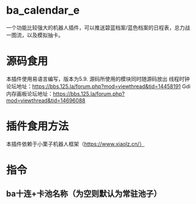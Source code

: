 # ba_calendar_e
一个功能比较强大的机器人插件，可以推送碧蓝档案/蓝色档案的日程表，总力战一图流，以及模拟抽卡。
# 源码食用
本插件使用易语言编写，版本为5.9.
源码所使用的模块同时随源码放出
线程时钟论坛地址：https://bbs.125.la/forum.php?mod=viewthread&tid=14458191
Gdi内存画板论坛地址：https://bbs.125.la/forum.php?mod=viewthread&tid=14696088
# 插件食用方法
本插件依赖于小栗子机器人框架（https://www.xiaolz.cn/）
# 指令
## ba十连+卡池名称（为空则默认为常驻池子）
